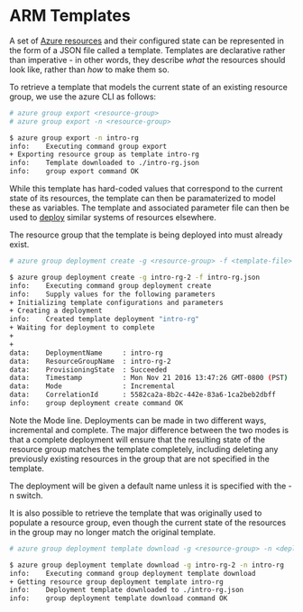 ARM Templates
=============
A set of [Azure resources](resources.md) and their configured state can be
represented in the form of a JSON file called a template.  Templates are
declarative rather than imperative - in other words, they describe *what*
the resources should look like, rather than *how* to make them so.

To retrieve a template that models the current state of an existing resource
group, we use the azure CLI as follows:

```bash
# azure group export <resource-group>
# azure group export -n <resource-group>

$ azure group export -n intro-rg
info:    Executing command group export
+ Exporting resource group as template intro-rg                                
info:    Template downloaded to ./intro-rg.json
info:    group export command OK 
```

While this template has hard-coded values that correspond to the current
state of its resources, the template can then be paramaterized to model
these as variables.  The template and associated parameter file can then
be used to [deploy](https://docs.microsoft.com/en-us/azure/azure-resource-manager/resource-group-template-deploy-cli) similar systems of resources elsewhere.

The resource group that the template is being deployed into must already
exist.

```bash
# azure group deployment create -g <resource-group> -f <template-file>

$ azure group deployment create -g intro-rg-2 -f intro-rg.json
info:    Executing command group deployment create
info:    Supply values for the following parameters
+ Initializing template configurations and parameters                          
+ Creating a deployment                                                        
info:    Created template deployment "intro-rg"
+ Waiting for deployment to complete                                           
+                                                                              
+                                                                              
data:    DeploymentName     : intro-rg
data:    ResourceGroupName  : intro-rg-2
data:    ProvisioningState  : Succeeded
data:    Timestamp          : Mon Nov 21 2016 13:47:26 GMT-0800 (PST)
data:    Mode               : Incremental
data:    CorrelationId      : 5582ca2a-8b2c-442e-83a6-1ca2beb2dbff
info:    group deployment create command OK
```

Note the Mode line.  Deployments can be made in two different ways, incremental
and complete.  The major difference between the two modes is that a complete
deployment will ensure that the resulting state of the resource group matches
the template completely, including deleting any previously existing resources
in the group that are not specified in the template.

The deployment will be given a default name unless it is specified with
the -n switch.

It is also possible to retrieve the template that was originally used to
populate a resource group, even though the current state of the resources
in the group may no longer match the original template.

```bash
# azure group deployment template download -g <resource-group> -n <deployment>

$ azure group deployment template download -g intro-rg-2 -n intro-rg
info:    Executing command group deployment template download
+ Getting resource group deployment template intro-rg               
info:    Deployment template downloaded to ./intro-rg.json
info:    group deployment template download command OK
```


